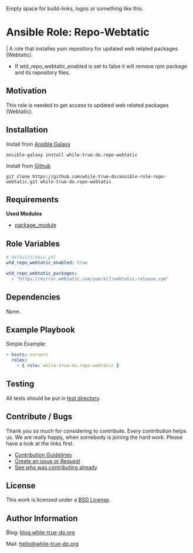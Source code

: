Empty space for build-links, logos or something like this.

# Ansible Role: Repo-Webtatic
| A role that installes yum repository for updated web related packages (Webtatic).

- If wtd_repo_webtatic_enabled is set to false it will remove rpm package and its repository files.

## Motivation

This role is needed to get access to updated web related packages (Webtatic).

## Installation

Install from [Ansible Galaxy](https://galaxy.ansible.com/while-true-do.repo-webtatic)

```
ansible-galaxy install while-true-do.repo-webtatic
```

Install from [Github](https://github.com/while-true-do/ansible-role-repo-webtatic)

```
git clone https://github.com/while-true-do/ansible-role-repo-webtatic.git while-true-do.repo-webtatic
```

## Requirements

**Used Modules**

-   [package_module](http://docs.ansible.com/ansible/latest/package_module.html)

## Role Variables
```yaml
# defaults/main.yml
wtd_repo_webtatic_enabled: true

wtd_repo_webtatic_packages:
  - "https://mirror.webtatic.com/yum/el7/webtatic-release.rpm"
```

## Dependencies

None.

## Example Playbook

Simple Example:

```yaml
- hosts: servers 
  roles:
    - { role: while-true-do.repo-webtatic }
```

## Testing

All tests should be put in [test directory](./tests/).

## Contribute / Bugs

Thank you so much for considering to contribute. Every contribution helps us.
We are really happy, when somebody is joining the hard work. Please have a look 
at the links first.

-   [Contribution Guidelines](./docs/CONTRIBUTING.md)
-   [Create an issue or Request](https://github.com/while-true-do/ansible-role-repo-webtatic/issues)
-   [See who was contributing already](https://github.com/while-true-do/ansible-role-repo-webtatic/graphs/contributors)

## License
This work is licensed under a [BSD License](https://opensource.org/licenses/BSD-3-Clause).

## Author Information

Blog: [blog.while-true-do.org](https://blog.while-true-do.org)

Mail: [hello@while-true-do.org](mailto:hello@while-true-do.org)
